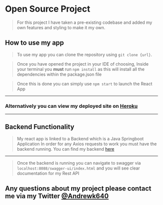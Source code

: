 # Open Source Project

> For this project I have taken a pre-existing codebase and added my own features and styling to make it my own.

## How to use my app

> To use my app you can clone the repository using `git clone {url}`.

> Once you have opened the project in your IDE of choosing, Inside your terminal you **must** run `npm install` as this will install all the dependencies within the package.json file

> Once this is done you can simply use `npm start` to launch the React App

---
### Alternatively you can view my deployed site on [Heroku](https://opensourcefe2-6596049e1a19.herokuapp.com/)
---
## Backend Functionality
> My react app is linked to a Backend which is a Java Springboot Application
> In order for any Axios requests to work you must have the backend running. You can find my backend [here](https://github.com/AndykingSkywalker/OpenSourceBE)

---

> Once the backend is running you can navigate to swagger via `localhost:8088/swagger-ui/index.html` and you will see clear documentation for my Rest API

## Any questions about my project please contact me via my Twitter [@Andrewk640](https://twitter.com/andrewk640)
